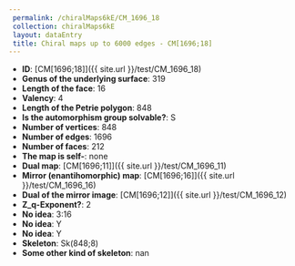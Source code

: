 ```yaml
--- 
 permalink: /chiralMaps6kE/CM_1696_18 
 collection: chiralMaps6kE
 layout: dataEntry
 title: Chiral maps up to 6000 edges - CM[1696;18]
---
```


- **ID**: [CM[1696;18]]({{ site.url }}/test/CM_1696_18)
- **Genus of the underlying surface**: 319
- **Length of the face**: 16
- **Valency**: 4
- **Length of the Petrie polygon**: 848
- **Is the automorphism group solvable?**: S
- **Number of vertices**: 848
- **Number of edges**: 1696
- **Number of faces**: 212
- **The map is self-**: none
- **Dual map**: [CM[1696;11]]({{ site.url }}/test/CM_1696_11)
- **Mirror (enantihomorphic) map**: [CM[1696;16]]({{ site.url }}/test/CM_1696_16)
- **Dual of the mirror image**: [CM[1696;12]]({{ site.url }}/test/CM_1696_12)
- **Z_q-Exponent?**: 2
- **No idea**:  3:16
- **No idea**: Y
- **No idea**: Y
- **Skeleton**: Sk(848;8)
- **Some other kind of skeleton**: nan
